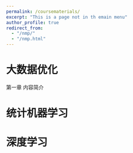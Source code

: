 ```yaml
---
permalink: /coursematerials/
excerpt: "This is a page not in th emain menu"
author_profile: true
redirect_from: 
  - "/nmp/"
  - "/nmp.html"
---
```



大数据优化
======
第一章  内容简介

统计机器学习
======

深度学习
======
